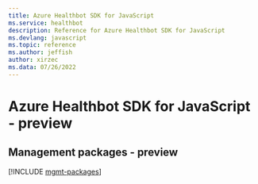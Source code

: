 ```yaml
---
title: Azure Healthbot SDK for JavaScript
ms.service: healthbot
description: Reference for Azure Healthbot SDK for JavaScript
ms.devlang: javascript
ms.topic: reference
ms.author: jeffish
author: xirzec
ms.data: 07/26/2022
---
```

# Azure Healthbot SDK for JavaScript - preview

## Management packages - preview
[!INCLUDE [mgmt-packages](healthbot-mgmt-index.md)]
